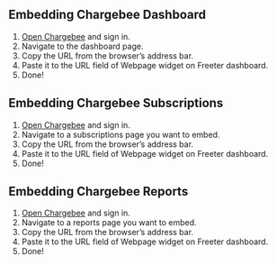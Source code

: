 ## Embedding Chargebee Dashboard

1. <a href="{{ curItem.homeUrl|e }}" rel="noopener noreferrer" target="_blank">Open Chargebee</a> and sign in.
2. Navigate to the dashboard page.
3. Copy the URL from the browser’s address bar.
4. Paste it to the URL field of Webpage widget on Freeter dashboard.
5. Done!

## Embedding Chargebee Subscriptions

1. <a href="{{ curItem.homeUrl|e }}" rel="noopener noreferrer" target="_blank">Open Chargebee</a> and sign in.
2. Navigate to a subscriptions page you want to embed.
3. Copy the URL from the browser’s address bar.
4. Paste it to the URL field of Webpage widget on Freeter dashboard.
5. Done!

## Embedding Chargebee Reports

1. <a href="{{ curItem.homeUrl|e }}" rel="noopener noreferrer" target="_blank">Open Chargebee</a> and sign in.
2. Navigate to a reports page you want to embed.
3. Copy the URL from the browser’s address bar.
4. Paste it to the URL field of Webpage widget on Freeter dashboard.
5. Done!

